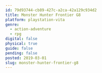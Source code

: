 ```yaml
---
id: 79d93744-cb89-427c-a2ca-42a129c934d2
title: Monster Hunter Frontier G8
platform: playstation-vita
genre:
  - action-adventure
  - rpg
digital: false
physical: true
guide: false
pending: false
posted: 2019-03-01
slug: monster-hunter-frontier-g8
---
```

